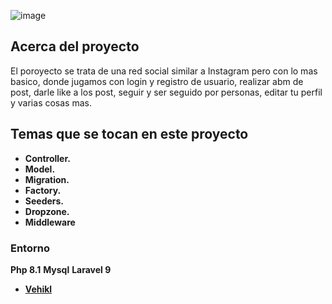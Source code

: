 ![image](https://github.com/garciaanibal/devInstagram/assets/21183612/3b03f703-fe6a-4f82-88e4-99ce2e8b72d1)

## Acerca del proyecto
El poroyecto se trata de una red social similar a Instagram pero con lo mas basico, donde jugamos con login y registro de usuario, realizar abm de post, darle like a los post, seguir y ser seguido por personas, editar tu perfil y varias cosas mas. 

## Temas que se tocan en este proyecto
- **Controller.**
- **Model.**
- **Migration.**
- **Factory.**
- **Seeders.**
- **Dropzone.**
- **Middleware**  


### Entorno
**Php 8.1**
**Mysql**
**Laravel 9**
- **[Vehikl](https://vehikl.com/)**



